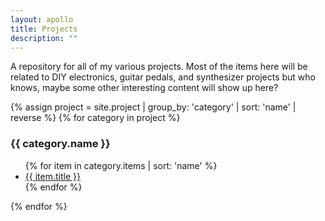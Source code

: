 ```yaml
---
layout: apollo
title: Projects
description: ""
---
```


A repository for all of my various projects. Most of the items here will be related to DIY electronics, guitar pedals, and synthesizer projects but who knows, maybe some other interesting content will show up here?

<!-- <div class="post">
  <ul>
  {% for projects in site.projects %}
    <li>
      <a href="{{ projects.permalink }}" title="{{ projects.title }}">
        {{ projects.title }}
      </a>
      <span>{{ projects.category }}</span>
    </li>
  {% endfor %}
  </ul>
</div> -->

{% assign project = site.project | group_by: 'category' | sort: 'name' | reverse %}
{% for category in project %}
<h3>{{ category.name }}</h3>
<ul class="posts">
{% for item in category.items | sort: 'name' %}
<li class="gear">
<a href="{{ item.url }}" title="{{ item.title }}">{{ item.title }}</a>
</li>
{% endfor %}
</ul>
{% endfor %}

